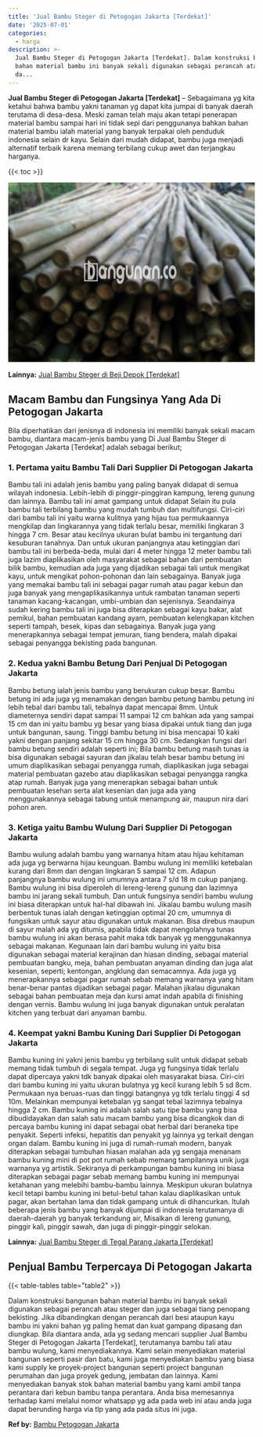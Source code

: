 ```yaml
---
title: 'Jual Bambu Steger di Petogogan Jakarta [Terdekat]'
date: '2025-07-01'
categories:
  - harga
description: >-
  Jual Bambu Steger di Petogogan Jakarta [Terdekat]. Dalam konstruksi bangunan
  bahan material bambu ini banyak sekali digunakan sebagai perancah atau steger
  da...
---
```


**Jual Bambu Steger di Petogogan Jakarta \[Terdekat\]** – Sebagaimana yg kita ketahui bahwa bambu yakni tanaman yg dapat kita jumpai di banyak daerah terutama di desa-desa. Meski zaman telah maju akan tetapi penerapan material bambu sampai hari ini tidak sepi dari penggunanya bahkan bahan material bambu ialah material yang banyak terpakai oleh penduduk indonesia selain dr kayu. Selain dari mudah didapat, bambu juga menjadi alternatif terbaik karena memang terbilang cukup awet dan terjangkau harganya.

{{< toc >}}

![Jual Bambu Steger di Petogogan Jakarta [Terdekat]](/images/jual-bambu-tali-34.png)

**Lainnya:** [Jual Bambu Steger di Beji Depok \[Terdekat\]](https://bambu.bangunan.co/jual-bambu-steger-di-beji-depok-terdekat/)

## Macam Bambu dan Fungsinya Yang Ada Di Petogogan Jakarta

Bila diperhatikan dari jenisnya di indonesia ini memiliki banyak sekali macam bambu, diantara macam-jenis bambu yang Di Jual Bambu Steger di Petogogan Jakarta \[Terdekat\] adalah sebagai berikut;

### 1\. Pertama yaitu Bambu Tali Dari Supplier Di Petogogan Jakarta

Bambu tali ini adalah jenis bambu yang paling banyak didapat di semua wilayah indonesia. Lebih-lebih di pinggir-pinggiran kampung, lereng gunung dan lainnya. Bambu tali ini amat gampang untuk didapat Selain itu pula bambu tali terbilang bambu yang mudah tumbuh dan multifungsi. Ciri-ciri dari bambu tali ini yaitu warna kulitnya yang hijau tua permukaannya mengkilap dan lingkarannya yang tidak terlalu besar, memiliki lingkaran 3 hingga 7 cm. Besar atau kecilnya ukuran bulat bambu ini tergantung dari kesuburan tanahnya. Dan untuk ukuran panjangnya atau ketinggian dari bambu tali ini berbeda-beda, mulai dari 4 meter hingga 12 meter bambu tali juga lazim diaplikasikan oleh masyarakat sebagai bahan dari pembuatan bilik bambu, kemudian ada juga yang dijadikan sebagai tali untuk mengikat kayu, untuk mengikat pohon-pohonan dan lain sebagainya. Banyak juga yang memakai bambu tali ini sebagai pagar rumah atau pagar kebun dan juga banyak yang mengaplikasikannya untuk rambatan tanaman seperti tanaman kacang-kacangan, umbi-umbian dan sejenisnya. Seandainya sudah kering bambu tali ini juga bisa diterapkan sebagai kayu bakar, alat pemikul, bahan pembuatan kandang ayam, pembuatan kelengkapan kitchen seperti tampah, besek, kipas dan sebagainya. Banyak juga yang menerapkannya sebagai tempat jemuran, tiang bendera, malah dipakai sebagai penyangga bekisting pada bangunan.

### 2\. Kedua yakni Bambu Betung Dari Penjual Di Petogogan Jakarta

Bambu betung ialah jenis bambu yang berukuran cukup besar. Bambu betung ini ada juga yg menamakan dengan bambu petung bambu petung ini lebih tebal dari bambu tali, tebalnya dapat mencapai 8mm. Untuk diameternya sendiri dapat sampai 11 sampai 12 cm bahkan ada yang sampai 15 cm dan ini yaitu bambu yg besar yang biasa dipakai untuk tiang dan juga untuk bangunan, saung. Tinggi bambu betung ini bisa mencapai 10 kaki yakni dengan panjang sekitar 15 cm hingga 30 cm. Sedangkan fungsi dari bambu betung sendiri adalah seperti ini; Bila bambu betung masih tunas ia bisa digunakan sebagai sayuran dan jikalau telah besar bambu betung ini umum diaplikasikan sebagai penyangga rumah, diaplikasikan juga sebagai material pembuatan gazebo atau diaplikasikan sebagai penyangga rangka atap rumah. Banyak juga yang menerapkan sebagai bahan untuk pembuatan lesehan serta alat kesenian dan juga ada yang menggunakannya sebagai tabung untuk menampung air, maupun nira dari pohon aren.

### 3\. Ketiga yaitu Bambu Wulung Dari Supplier Di Petogogan Jakarta

Bambu wulung adalah bambu yang warnanya hitam atau hijau kehitaman ada juga yg berwarna hijau keunguan. Bambu wulung ini memiliki ketebalan kurang dari 8mm dan dengan lingkaran 5 sampai 12 cm. Adapun panjangnya bambu wulung ini umumnya antara 7 s/d 18 m cukup panjang. Bambu wulung ini bisa diperoleh di lereng-lereng gunung dan lazimnya bambu ini jarang sekali tumbuh. Dan untuk fungsinya sendiri bambu wulung ini biasa diterapkan untuk hal-hal dibawah ini. Jikalau bambu wulung masih berbentuk tunas ialah dengan ketinggian optimal 20 cm, umumnya di fungsikan untuk sayur atau digunakan untuk makanan. Bisa direbus maupun di sayur malah ada yg ditumis, apabila tidak dapat mengolahnya tunas bambu wulung ini akan berasa pahit maka tdk banyak yg menggunakannya sebagai makanan. Kegunaan lain dari bambu wulung ini yaitu bisa digunakan sebagai material kerajinan dan hiasan dinding, sebagai material pembuatan bangku, meja, bahan pembuatan anyaman dinding dan juga alat kesenian, seperti; kentongan, angklung dan semacamnya. Ada juga yg menerapkannya sebagai pagar rumah sebab memang warnanya yang hitam benar-benar pantas dijadikan sebagai pagar. Malahan jikalau digunakan sebagai bahan pembuatan meja dan kursi amat indah apabila di finishing dengan vernis. Bambu wulung ini juga banyak digunakan untuk peralatan kitchen yang terbuat dari anyaman bambu.

### 4\. Keempat yakni Bambu Kuning Dari Supplier Di Petogogan Jakarta

Bambu kuning ini yakni jenis bambu yg terbilang sulit untuk didapat sebab memang tidak tumbuh di segala tempat. Juga yg fungsinya tidak terlalu dapat dipercaya yakni tdk banyak dipakai oleh masyarakat biasa. Ciri-ciri dari bambu kuning ini yaitu ukuran bulatnya yg kecil kurang lebih 5 sd 8cm. Permukaan nya beruas-ruas dan tinggi batangnya yg tdk terlalu tinggi 4 sd 10m. Melainkan mempunyai ketebalan yg sangat tebal lazimnya tebalnya hingga 2 cm. Bambu kuning ini adalah salah satu tipe bambu yang bisa dibudidayakan dan salah satu macam bambu yang bisa dicangkok dan di percaya bambu kuning ini dapat sebagai obat herbal dari beraneka tipe penyakit. Seperti infeksi, hepatitis dan penyakit yg lainnya yg terkait dengan organ dalam. Bambu kuning ini juga di rumah-rumah modern, banyak diterapkan sebagai tumbuhan hiasan malahan ada yg sengaja menanam bambu kuning mini di pot pot rumah sebab memang tampilannya unik juga warnanya yg artistik. Sekiranya di perkampungan bambu kuning ini biasa diterapkan sebagai pagar sebab memang bambu kuning ini mempunyai ketahanan yang melebihi bambu-bambu lainnya. Meskipun ukuran bulatnya kecil tetapi bambu kuning ini betul-betul tahan kalau diaplikasikan untuk pagar, akan bertahan lama dan tidak gampang untuk di dihancurkan. Itulah beberapa jenis bambu yang banyak dijumpai di indonesia terutamanya di daerah-daerah yg banyak terkandung air, Misalkan di lereng gunung, pinggir kali, pinggir sawah, dan juga di pinggir-pinggir selokan.

**Lainnya:** [Jual Bambu Steger di Tegal Parang Jakarta \[Terdekat\]](https://bambu.bangunan.co/jual-bambu-steger-di-tegal-parang-jakarta-terdekat/)

## Penjual Bambu Terpercaya Di Petogogan Jakarta

{{< table-tables table="table2" >}}

Dalam konstruksi bangunan bahan material bambu ini banyak sekali digunakan sebagai perancah atau steger dan juga sebagai tiang penopang bekisting. Jika dibandingkan dengan perancah dari besi ataupun kayu bambu ini yakni bahan yg paling hemat dan kuat gampang dipasang dan diungkap. Bila diantara anda, ada yg sedang mencari supplier Jual Bambu Steger di Petogogan Jakarta \[Terdekat\], terutamanya bambu tali atau bambu wulung, kami menyediakannya. Kami selain menyediakan material bangunan seperti pasir dan batu, kami juga menyediakan bambu yang biasa kami supply ke proyek-project bangunan seperti project bangunan perumahan dan juga proyek gedung, jembatan dan lainnya. Kami menyediakan banyak stok bahan material bambu yang kami ambil tanpa perantara dari kebun bambu tanpa perantara. Anda bisa memesannya terhadap kami melalui nomor whatsapp yg ada pada web ini atau anda juga dapat berunding harga via tlp yang ada pada situs ini juga.

**Ref by:** [Bambu Petogogan Jakarta](https://id.wikipedia.org/wiki/Bambu)
